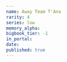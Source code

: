 ```yaml
---
name: Away Team T'Ana
rarity: 4
series: low
memory_alpha:
bigbook_tier: -1
in_portal:
date:
published: true
---
```



